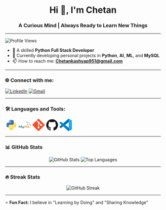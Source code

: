 <h1 align="center">Hi 👋, I'm Chetan </h1>
<h3 align="center">A Curious Mind | Always Ready to Learn New Things</h3>

---

![Profile Views](https://komarev.com/ghpvc/?username=ChetanKashyap9510&label=Profile%20views&color=0e75b6&style=flat)

- 💼 A skilled **Python Full Stack Developer**
- 🌱 Currently developing personal projects in **Python**, **AI**, **ML**, and **MySQL**
- 📫 How to reach me: **Chetankashyap951@gmail.com**

---

### 🌐 Connect with me:
[![LinkedIn](https://img.shields.io/badge/LinkedIn-blue?style=flat&logo=linkedin&logoColor=white)](https://linkedin.com/in/chetan-kashyap-9b4045255)
[![Gmail](https://img.shields.io/badge/Email-D14836?style=flat&logo=gmail&logoColor=white)](mailto:Chetankashyap951@gmail.com)




---

### 🛠 Languages and Tools:
<p>
<img src="https://raw.githubusercontent.com/devicons/devicon/master/icons/python/python-original.svg" alt="Python" width="40" height="40"/>
<img src="https://raw.githubusercontent.com/devicons/devicon/master/icons/mysql/mysql-original-wordmark.svg" alt="MySQL" width="40" height="40"/>
<img src="https://raw.githubusercontent.com/devicons/devicon/master/icons/git/git-original.svg" alt="Git" width="40" height="40"/>
<img src="https://raw.githubusercontent.com/devicons/devicon/master/icons/github/github-original.svg" alt="GitHub" width="40" height="40"/>
<img src="https://raw.githubusercontent.com/devicons/devicon/master/icons/vscode/vscode-original.svg" alt="VS Code" width="40" height="40"/>
</p>

---

### 📊 GitHub Stats

<p align="center">
  <img src="https://github-readme-stats.vercel.app/api?username=KASHYAPCHETAN438&show_icons=true&theme=tokyonight" alt="GitHub Stats" height="165"/>
  <img src="https://github-readme-stats.vercel.app/api/top-langs/?username=KASHYAPCHETAN438&layout=compact&theme=tokyonight" alt="Top Languages" height="165"/>
</p>


---

### 🔥 Streak Stats

<p align="center">
  <img src="https://streak-stats.demolab.com?user=KASHYAPCHETAN438&theme=tokyonight" alt="GitHub Streak" />
</p>


---


⭐ **Fun Fact:** I believe in "Learning by Doing" and "Sharing Knowledge"
